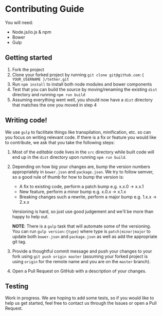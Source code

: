 # Contributing Guide

You will need:

- Node.js/io.js & npm
- Bower
- Gulp


## Getting started

1. Fork the project
2. Clone your forked project by running `git clone git@github.com:{
   YOUR_USERNAME }/tether.git`
3. Run `npm install` to install both node modules and bower components
4. Test that you can build the source by moving/renaming the existing `dist`
   directory and running `npm run build`
5. Assuming everything went well, you should now have a `dist` directory that
   matches the one you moved in step 4


## Writing code!

We use `gulp` to facilitate things like transpilation, minification, etc. so
can you focus on writing relevant code. If there is a fix or feature you would like
to contribute, we ask that you take the following steps:

1. Most of the _editable_ code lives in the `src` directory while built code
   will end up in the `dist` directory upon running `npm run build`.

2. Depending on how big your changes are, bump the version numbers appropriately
   in `bower.json` and `package.json`. We try to follow semver, so a good rule
   of thumb for how to bump the version is:
   - A fix to existing code, perform a patch bump e.g. x.x.0 -> x.x.1
   - New feature, perform a minor bump e.g. x.0.x -> x.1.x
   - Breaking changes such a rewrite, perform a major bump e.g.
     1.x.x -> 2.x.x

   Versioning is hard, so just use good judgement and we'll be more than happy
   to help out.

   __NOTE__: There is a `gulp` task that will automate some of the versioning.
   You can run `gulp version:{type}` where type is `patch|minor|major` to
   update both `bower.json` and `package.json` as well as add the appropriate
   git tag.

3. Provide a thoughtful commit message and push your changes to your fork using
   `git push origin master` (assuming your forked project is using `origin` for
   the remote name and you are on the `master` branch).

4. Open a Pull Request on GitHub with a description of your changes.


## Testing

Work in progress. We are hoping to add some tests, so if you would like to help
us get started, feel free to contact us through the Issues or open a Pull
Request.

